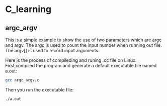 # C_learning

## argc_argv
This is a simple example to show the use of two parameters  which are argc and argv. The argc is used to count the input number when running out file. The argv[] is used to record input arguments.


Here is the process of compileding and runing .cc file on Linux.
First,compiled the program and generate a default executable file named a.out:

```bash
gcc argc_argv.c
```

Then you run the executable file:

```bash 
./a.out
```
